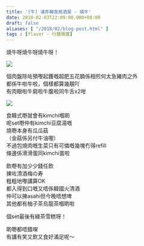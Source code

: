 ```yaml
---
title: '[牛] 浦井韓食居酒屋 - 燒牛'
date: 2018-02-03T22:09:00.000+08:00
draft: false
aliases: [ "/2018/02/blog-post.html" ]
tags : [flavor - 行膳積腹]
---
```


燒牛呀燒牛呀燒牛呀！

![](/images/pojang.jpg)

個肉盤除咗預嚟起鑊嘅超肥五花腩係相煎何太急豬肉之外  
都係牛啦牛啦，個樣都算幾靚吖  
有肉眼啦牛肩啦牛腹啦同牛舌x2咁

![](/images/pojang1.jpg)

食韓式嘢就會有kimchi嗰啲  
呢set嘢仲有kimchi豆腐湯嘅  
燒嘢本身有瓜瓜菇  
（金菇係另付牛油喔）  
不過包燒肉嘅生菜只有可憐嘅幾塊冇得refill  
條邊係滑滑蛋同kimchi蛋啦

  

飲嘢有加少少錢任飲  
揀咗清酒梅の寿  
粗粗地嚟講算OK  
都入得到口嘅又唔係韓國火清酒  
仲可以揀asahi但今晚唔想啤  
其他都有柚子茶烏龍茶嗰啲啦

  

個set最後有綠茶雪糕呀！

  

  

啲嘢都唔錯㗎  
有講有笑又飲又食好滿足呢～
